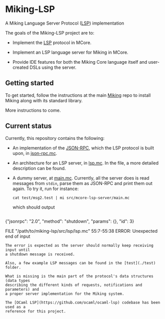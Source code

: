 # Miking-LSP
A Miking Language Server Protocol ([LSP](https://langserver.org/)) implementation

The goals of the Miking-LSP project are to:

* Implement the [LSP](https://langserver.org/) protocol in MCore.

* Implement an LSP language server for Miking in MCore.

* Provide IDE features for both the Miking Core language itself and user-created
  DSLs using the server.

## Getting started

To get started, follow the instructions at the main
[Miking](https://github.com/miking-lang/miking/) repo to install Miking along
with its standard library.

More instructions to come.

## Current status

Currently, this repository contains the following:

- An implementation of the [JSON-RPC](https://www.jsonrpc.org/specification),
  which the LSP protocol is built upon, in [json-rpc.mc](./src/lsp/json-rpc.mc).

- An architecture for an LSP server, in [lsp.mc](./src/lsp/lsp.mc). In the file,
  a more detailed description can be found.

- A dummy server, at [main.mc](./src/mcore-lsp-server/main.mc). Currently, all
  the server does is read messages from `stdin`, parse them as JSON-RPC and
  print them out again. To try it, run for instance:
  ```
  cat test/msg2.test | mi src/mcore-lsp-server/main.mc
  ```
  which should output
  ```
{"jsonrpc": "2.0", "method": "shutdown", "params": {}, "id": 3}

FILE "/path/to/miking-lsp/src/lsp/lsp.mc" 55:7-55:38 ERROR: Unexpected end of input
  ```
  The error is expected as the server should normally keep receiving input until
  a shutdown message is received.

Also, a few example LSP messages can be found in the [test](./test) folder.

What is missing is the main part of the protocol's data structures (data types
describing the different kinds of requests, notifications and parameters) and
a proper server implementation for the Miking system.

The [OCaml LSP](https://github.com/ocaml/ocaml-lsp) codebase has been used as a
reference for this project.
